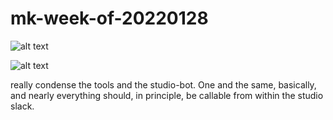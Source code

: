 # mk-week-of-20220128

![alt text](https://files.slack.com/files-pri/T0HTW3H0V-F030540NG0H/screen_shot_2022-01-22_at_4.04.15_pm.png?pub_secret=bf63a631b8)

![alt text](https://files.slack.com/files-pri/T0HTW3H0V-F02UP611MLG/mk-test-20220113-001.jpg?pub_secret=a9b8dd655f)


really condense the tools and the studio-bot. One and the same, basically, and nearly everything should, in principle, be callable from within the studio slack.

